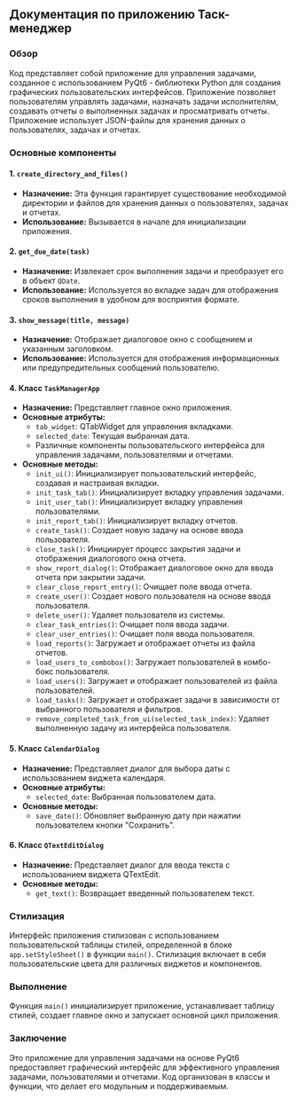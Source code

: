 
## Документация по приложению Таск-менеджер

### Обзор
Код представляет собой приложение для управления задачами, созданное с использованием PyQt6 - библиотеки Python для создания графических пользовательских интерфейсов. Приложение позволяет пользователям управлять задачами, назначать задачи исполнителям, создавать отчеты о выполненных задачах и просматривать отчеты. Приложение использует JSON-файлы для хранения данных о пользователях, задачах и отчетах.

### Основные компоненты

#### 1. `create_directory_and_files()`
   - **Назначение:** Эта функция гарантирует существование необходимой директории и файлов для хранения данных о пользователях, задачах и отчетах.
   - **Использование:** Вызывается в начале для инициализации приложения.

#### 2. `get_due_date(task)`
   - **Назначение:** Извлекает срок выполнения задачи и преобразует его в объект `QDate`.
   - **Использование:** Используется во вкладке задач для отображения сроков выполнения в удобном для восприятия формате.

#### 3. `show_message(title, message)`
   - **Назначение:** Отображает диалоговое окно с сообщением и указанным заголовком.
   - **Использование:** Используется для отображения информационных или предупредительных сообщений пользователю.

#### 4. Класс `TaskManagerApp`
   - **Назначение:** Представляет главное окно приложения.
   - **Основные атрибуты:**
     - `tab_widget`: QTabWidget для управления вкладками.
     - `selected_date`: Текущая выбранная дата.
     - Различные компоненты пользовательского интерфейса для управления задачами, пользователями и отчетами.
   - **Основные методы:**
     - `init_ui()`: Инициализирует пользовательский интерфейс, создавая и настраивая вкладки.
     - `init_task_tab()`: Инициализирует вкладку управления задачами.
     - `init_user_tab()`: Инициализирует вкладку управления пользователями.
     - `init_report_tab()`: Инициализирует вкладку отчетов.
     - `create_task()`: Создает новую задачу на основе ввода пользователя.
     - `close_task()`: Инициирует процесс закрытия задачи и отображения диалогового окна отчета.
     - `show_report_dialog()`: Отображает диалоговое окно для ввода отчета при закрытии задачи.
     - `clear_close_report_entry()`: Очищает поле ввода отчета.
     - `create_user()`: Создает нового пользователя на основе ввода пользователя.
     - `delete_user()`: Удаляет пользователя из системы.
     - `clear_task_entries()`: Очищает поля ввода задачи.
     - `clear_user_entries()`: Очищает поля ввода пользователя.
     - `load_reports()`: Загружает и отображает отчеты из файла отчетов.
     - `load_users_to_combobox()`: Загружает пользователей в комбо-бокс пользователя.
     - `load_users()`: Загружает и отображает пользователей из файла пользователей.
     - `load_tasks()`: Загружает и отображает задачи в зависимости от выбранного пользователя и фильтров.
     - `remove_completed_task_from_ui(selected_task_index)`: Удаляет выполненную задачу из интерфейса пользователя.

#### 5. Класс `CalendarDialog`
   - **Назначение:** Представляет диалог для выбора даты с использованием виджета календаря.
   - **Основные атрибуты:**
     - `selected_date`: Выбранная пользователем дата.
   - **Основные методы:**
     - `save_date()`: Обновляет выбранную дату при нажатии пользователем кнопки "Сохранить".

#### 6. Класс `QTextEditDialog`
   - **Назначение:** Представляет диалог для ввода текста с использованием виджета QTextEdit.
   - **Основные методы:**
     - `get_text()`: Возвращает введенный пользователем текст.

### Стилизация
Интерфейс приложения стилизован с использованием пользовательской таблицы стилей, определенной в блоке `app.setStyleSheet()` в функции `main()`. Стилизация включает в себя пользовательские цвета для различных виджетов и компонентов.

### Выполнение
Функция `main()` инициализирует приложение, устанавливает таблицу стилей, создает главное окно и запускает основной цикл приложения.

### Заключение
Это приложение для управления задачами на основе PyQt6 предоставляет графический интерфейс для эффективного управления задачами, пользователями и отчетами. Код организован в классы и функции, что делает его модульным и поддерживаемым.
